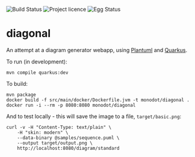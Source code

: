 ![Build Status][buildstatus]
![Project licence][licence]
![Egg Status][eggs]

# diagonal

An attempt at a diagram generator webapp, using [Plantuml][plantuml] and [Quarkus][quarkus].

To run (in development):

    mvn compile quarkus:dev

To build:

    mvn package
    docker build -f src/main/docker/Dockerfile.jvm -t monodot/diagonal .
    docker run -i --rm -p 8080:8080 monodot/diagonal

And to test locally - this will save the image to a file, `target/basic.png`:

    curl -v -H "Content-Type: text/plain" \
        -H "skin: modern" \
        --data-binary @samples/sequence.puml \
        --output target/output.png \
        http://localhost:8080/diagram/standard

[buildstatus]: https://api.travis-ci.org/monodot/halfbaked-diagrams.svg?branch=master
[licence]: https://img.shields.io/github/license/monodot/camel-demos.svg
[eggs]: https://img.shields.io/badge/eggs-scrambled-green.svg
[quarkus]: https://quarkus.io/
[plantuml]: https://github.com/plantuml/plantuml
